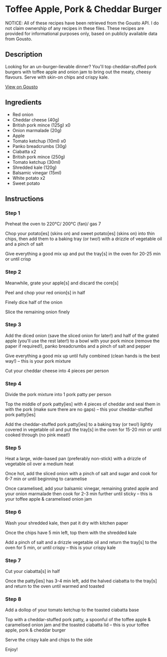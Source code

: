 # Toffee Apple, Pork & Cheddar Burger

NOTICE: All of these recipes have been retrieved from the Gousto API. I do not claim ownership of any recipes in these files. These recipes are provided for informational purposes only, based on publicly available data from Gousto.

## Description

Looking for an un-burger-lievable dinner? You'll top cheddar-stuffed pork burgers with toffee apple and onion jam to bring out the meaty, cheesy flavours. Serve with skin-on chips and crispy kale.

[View on Gousto](https://www.gousto.co.uk/recipes/cookbook/toffee-apple-pork-cheddar-burgers)

## Ingredients

- Red onion
- Cheddar cheese (40g)
- British pork mince (125g) x0
- Onion marmalade (20g)
- Apple
- Tomato ketchup (10ml) x0
- Panko breadcrumbs (30g)
- Ciabatta x2
- British pork mince (250g)
- Tomato ketchup (30ml)
- Shredded kale (120g)
- Balsamic vinegar (15ml)
- White potato x2
- Sweet potato

## Instructions


### Step 1

Preheat the oven to 220°C/ 200°C (fan)/ gas 7

Chop your potato[es] (skins on) and sweet potato[es] (skins on) into thin chips, then add them to a baking tray (or two!) with a drizzle of vegetable oil and a pinch of salt

Give everything a good mix up and put the tray[s] in the oven for 20-25 min or until crisp


### Step 2

Meanwhile, grate your apple[s] and discard the core[s]

Peel and chop your red onion[s] in half

Finely dice half of the onion

Slice the remaining onion finely


### Step 3

Add the diced onion (save the sliced onion for later!) and half of the grated apple (you'll use the rest later!) to a bowl with your pork mince (remove the paper if required!), panko breadcrumbs and a pinch of salt and pepper

Give everything a good mix up until fully combined (clean hands is the best way!) – this is your pork mixture

Cut your cheddar cheese into 4 pieces per person


### Step 4

Divide the pork mixture into 1 pork patty per person

Top the middle of pork patty[ies] with 4 pieces of cheddar and seal them in with the pork (make sure there are no gaps) – this your cheddar-stuffed pork patty[ies]

Add the cheddar-stuffed pork patty[ies] to a baking tray (or two!) lightly covered in vegetable oil and put the tray[s] in the oven for 15-20 min or until cooked through (no pink meat!)


### Step 5

Heat a large, wide-based pan (preferably non-stick) with a drizzle of vegetable oil over a medium heat

Once hot, add the sliced onion with a pinch of salt and sugar and cook for 6-7 min or until beginning to caramelise

Once caramelised, add your balsamic vinegar, remaining grated apple and your onion marmalade then cook for 2-3 min further until sticky – this is your toffee apple & caramelised onion jam


### Step 6

Wash your shredded kale, then pat it dry with kitchen paper

Once the chips have 5 min left, top them with the shredded kale

Add a pinch of salt and a drizzle vegetable oil and return the tray[s] to the oven for 5 min, or until crispy – this is your crispy kale


### Step 7

Cut your ciabatta[s]<span class="text-danger"> </span>in half

Once the patty[ies] has 3-4 min left, add the halved ciabatta to the tray[s] and return to the oven until warmed and toasted

### Step 8

Add a dollop of your tomato ketchup to the toasted ciabatta base

Top with a cheddar-stuffed pork patty, a spoonful of the toffee apple & caramelised onion jam and the toasted ciabatta lid – this is your toffee apple, pork & cheddar burger

Serve the crispy kale and chips to the side

Enjoy!

